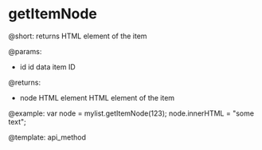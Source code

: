 getItemNode
=============

@short:
	returns HTML element of the item

@params:
- id		id		data item ID

@returns:
- node		HTML element		HTML element of the item

@example:
var node = mylist.getItemNode(123);
node.innerHTML = "some text";

@template:	api_method


